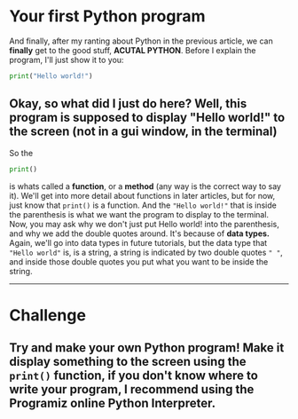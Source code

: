 # Your first Python program
And finally, after my ranting about Python in the previous article, we can **finally** get to the good stuff, **ACUTAL PYTHON**. Before I explain the program, I'll just show it to you:
```Python
print("Hello world!")
```
Okay, so what did I just do here? Well, this program is supposed to display "Hello world!" to the screen (not in a gui window, in the terminal)
---
So the
```Python
print()
```
is whats called a **function**, or a **method** (any way is the correct way to say it).
We'll get into more detail about functions in later articles, but for now, just know that `print()` is a function. And the `"Hello world!"` that is inside the parenthesis is what we want the program to display to the terminal. Now, you may ask why we don't just put Hello world! into the parenthesis, and why we add the double quotes around. It's because of **data types.** Again, we'll go into data types in future tutorials, but the data type that ``"Hello world"`` is, is a string, a string is indicated by two double quotes `" "`, and inside those double quotes you put what you want to be inside the string. 

---

# Challenge
Try and make your own Python program! Make it display something to the screen using the `print()` function, if you don't know where to write your program, I recommend using the Programiz online Python Interpreter.
---
